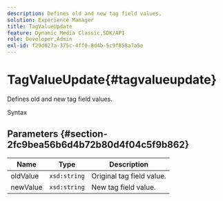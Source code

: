 ```yaml
---
description: Defines old and new tag field values.
solution: Experience Manager
title: TagValueUpdate
feature: Dynamic Media Classic,SDK/API
role: Developer,Admin
exl-id: f29d027a-375c-4ff0-8d4b-5c9f858a7a5e
---
```

# TagValueUpdate{#tagvalueupdate}

Defines old and new tag field values.

 Syntax 

## Parameters {#section-2fc9bea56b6d4b72b80d4f04c5f9b862}

|  Name  | Type  | Description  |
|---|---|---|
|  oldValue  | `xsd:string`  | Original tag field value.  |
|  newValue  | `xsd:string`  | New tag field value.  |
